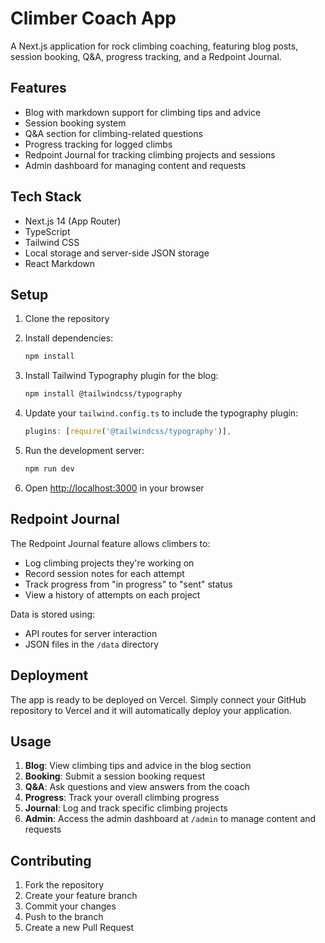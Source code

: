 # Climber Coach App

A Next.js application for rock climbing coaching, featuring blog posts, session booking, Q&A, progress tracking, and a Redpoint Journal.

## Features

- Blog with markdown support for climbing tips and advice
- Session booking system
- Q&A section for climbing-related questions
- Progress tracking for logged climbs
- Redpoint Journal for tracking climbing projects and sessions
- Admin dashboard for managing content and requests

## Tech Stack

- Next.js 14 (App Router)
- TypeScript
- Tailwind CSS
- Local storage and server-side JSON storage
- React Markdown

## Setup

1. Clone the repository
2. Install dependencies:

   ```bash
   npm install
   ```

3. Install Tailwind Typography plugin for the blog:

   ```bash
   npm install @tailwindcss/typography
   ```

4. Update your `tailwind.config.ts` to include the typography plugin:

   ```typescript
   plugins: [require('@tailwindcss/typography')],
   ```

5. Run the development server:

   ```bash
   npm run dev
   ```

6. Open [http://localhost:3000](http://localhost:3000) in your browser

## Redpoint Journal

The Redpoint Journal feature allows climbers to:

- Log climbing projects they're working on
- Record session notes for each attempt
- Track progress from "in progress" to "sent" status
- View a history of attempts on each project

Data is stored using:

- API routes for server interaction
- JSON files in the `/data` directory

## Deployment

The app is ready to be deployed on Vercel. Simply connect your GitHub repository to Vercel and it will automatically deploy your application.

## Usage

1. **Blog**: View climbing tips and advice in the blog section
2. **Booking**: Submit a session booking request
3. **Q&A**: Ask questions and view answers from the coach
4. **Progress**: Track your overall climbing progress
5. **Journal**: Log and track specific climbing projects
6. **Admin**: Access the admin dashboard at `/admin` to manage content and requests

## Contributing

1. Fork the repository
2. Create your feature branch
3. Commit your changes
4. Push to the branch
5. Create a new Pull Request
